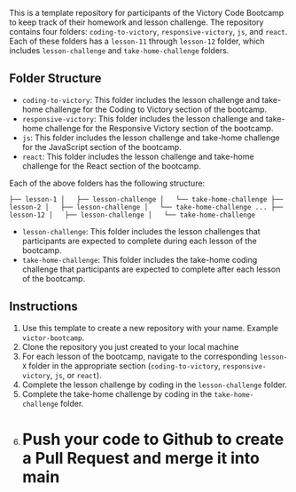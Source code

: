 This is a template repository for participants of the Victory Code Bootcamp to keep track of their homework and lesson challenge. The repository contains four folders: `coding-to-victory`, `responsive-victory`, `js`, and `react`. Each of these folders has a `lesson-11` through `lesson-12` folder, which includes `lesson-challenge` and `take-home-challenge` folders.

## Folder Structure

-   `coding-to-victory`: This folder includes the lesson challenge and take-home challenge for the Coding to Victory section of the bootcamp.
-   `responsive-victory`: This folder includes the lesson challenge and take-home challenge for the Responsive Victory section of the bootcamp.
-   `js`: This folder includes the lesson challenge and take-home challenge for the JavaScript section of the bootcamp.
-   `react`: This folder includes the lesson challenge and take-home challenge for the React section of the bootcamp.

Each of the above folders has the following structure:

`├── lesson-1
│   ├── lesson-challenge
│   └── take-home-challenge
├── lesson-2
│   ├── lesson-challenge
│   └── take-home-challenge
...
├── lesson-12
│   ├── lesson-challenge
│   └── take-home-challenge`

-   `lesson-challenge`: This folder includes the lesson challenges that participants are expected to complete during each lesson of the bootcamp.
-   `take-home-challenge`: This folder includes the take-home coding challenge that participants are expected to complete after each lesson of the bootcamp.

## Instructions

1.  Use this template to create a new repository with your name. Example `victor-bootcamp`.
2.  Clone the repository you just created to your local machine
3.  For each lesson of the bootcamp, navigate to the corresponding `lesson-X` folder in the appropriate section (`coding-to-victory`, `responsive-victory`, `js`, or `react`).
4.  Complete the lesson challenge by coding in the `lesson-challenge` folder.
5.  Complete the take-home challenge by coding in the `take-home-challenge` folder.
6.  # Push your code to Github to create a Pull Request and merge it into main
